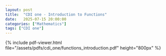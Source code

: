```yaml
---
layout: post
title:  "CDI one - Introduction to Functions"
date:   2025-07-15 20:00:00
categories: ["Mathematics"]
tags: ["CDI one"]
---
```

   
{% include pdf-viewer.html file="/assets/pdfs/cdi_one/functions_introduction.pdf" height="800px" %}
